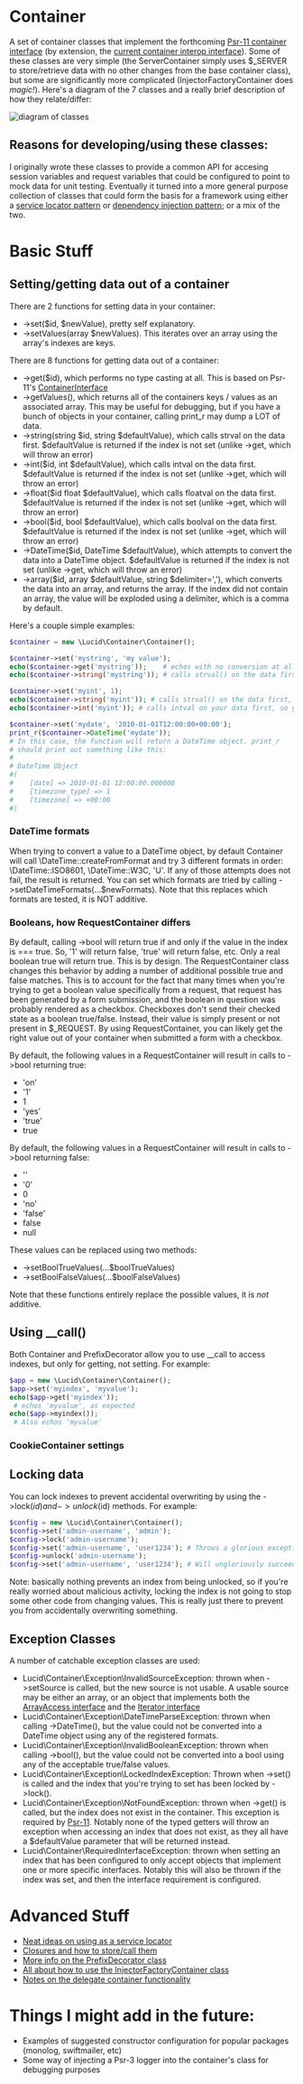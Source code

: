 # Container

A set of container classes that implement the forthcoming [Psr-11 container interface](https://github.com/container-interop/fig-standards/blob/master/proposed/container.md) (by extension, the [current container interop interface](https://github.com/container-interop/container-interop)). Some of these classes are very simple (the ServerContainer simply uses $_SERVER to store/retrieve data with no other changes from the base container class), but some are significantly more complicated (InjectorFactoryContainer does *magic!*).  Here's a diagram of the 7 classes and a really brief description of how they relate/differ:

![diagram of classes](https://raw.githubusercontent.com/dev-lucid/container/master/docs/class_diagram.png)


## Reasons for developing/using these classes:

I originally wrote these classes to provide a common API for accesing session variables and request variables that could be configured to point to mock data for unit testing. Eventually it turned into a more general purpose collection of classes that could form the basis for a framework using either a [service locator pattern](https://en.wikipedia.org/wiki/Service_locator_pattern) or [dependency injection pattern](https://en.wikipedia.org/wiki/Dependency_injection); or a mix of the two.

# Basic Stuff

## Setting/getting data out of a container
There are 2 functions for setting data in your container:

* ->set($id, $newValue), pretty self explanatory.
* ->setValues(array $newValues). This iterates over an array using the array's indexes are keys. 

There are 8 functions for getting data out of a container:

* ->get($id), which performs no type casting at all. This is based on Psr-11's [ContainerInterface](https://github.com/container-interop/container-interop/blob/master/docs/ContainerInterface.md)
* ->getValues(), which returns all of the containers keys / values as an associated array. This may be useful for debugging, but if you have a bunch of objects in your container, calling print_r may dump a LOT of data. 
* ->string(string $id, string $defaultValue), which calls strval on the data first. $defaultValue is returned if the index is not set (unlike ->get, which will throw an error)
* ->int($id, int $defaultValue), which calls intval on the data first. $defaultValue is returned if the index is not set (unlike ->get, which will throw an error)
* ->float($id float $defaultValue), which calls floatval on the data first. $defaultValue is returned if the index is not set (unlike ->get, which will throw an error)
* ->bool($id, bool $defaultValue), which calls boolval on the data first. $defaultValue is returned if the index is not set (unlike ->get, which will throw an error)
* ->DateTime($id, DateTime $defaultValue), which attempts to convert the data into a DateTime object. $defaultValue is returned if the index is not set (unlike ->get, which will throw an error)
* ->array($id, array $defaultValue, string $delimiter=','), which converts the data into an array, and returns the array. If the index did not contain an array, the value will be exploded using a delimiter, which is a comma by default. 

Here's a couple simple examples:

```php
$container = new \Lucid\Container\Container();

$container->set('mystring', 'my value');
echo($container->get('mystring'));    # echos with no conversion at all
echo($container->string('mystring')); # calls strval() on the data first

$container->set('myint', 1);
echo($container->string('myint')); # calls strval() on the data first, you get back '1'
echo($container->int('myint')); # calls intval on your data first, so you should get back 1

$container->set('mydate', '2010-01-01T12:00:00+00:00');
print_r($container->DateTime('mydate'));
# In this case, the function will return a DateTime object. print_r
# should print out something like this:
#
# DateTime Object
#(
#    [date] => 2010-01-01 12:00:00.000000
#    [timezone_type] => 1
#    [timezone] => +00:00
#)

```

### DateTime formats

When trying to convert a value to a DateTime object, by default Container will call \DateTime::createFromFormat and try 3 different formats in order: \DateTime::ISO8601, \DateTime::W3C, 'U'. If any of those attempts does not fail, the result is returned. You can set which formats are tried by calling ->setDateTimeFormats(...$newFormats). Note that this replaces which formats are tested, it is NOT additive.

### Booleans, how RequestContainer differs

By default, calling ->bool will return true if and only if the value in the index is === true. So, '1' will return false, 'true' will return false, etc. Only a real boolean true will return true. This is by design. The RequestContainer class changes this behavior by adding a number of additional possible true and false matches. This is to account for the fact that many times when you're trying to get a boolean value specifically from a request, that request has been generated by a form submission, and the boolean in question was probably rendered as a checkbox. Checkboxes don't send their checked state as a boolean true/false. Instead, their value is simply present or not present in $_REQUEST. By using RequestContainer, you can likely get the right value out of your container when submitted a form with a checkbox. 

By default, the following values in a RequestContainer will result in calls to ->bool returning true:

* 'on'
* '1'
* 1 
* 'yes'
* 'true'
* true

By default, the following values in a RequestContainer will result in calls to ->bool returning false:

* '' 
* '0'
* 0 
* 'no'
* 'false'
* false
* null

These values can be replaced using two methods:

* ->setBoolTrueValues(...$boolTrueValues)
* ->setBoolFalseValues(...$boolFalseValues)

Note that these functions entirely replace the possible values, it is *not* additive. 

## Using __call()

Both Container and PrefixDecorator allow you to use __call to access indexes, but only for getting, not setting. For example:

```php
$app = new \Lucid\Container\Container();
$app->set('myindex', 'myvalue');
echo($app->get('myindex'));
 # echos 'myvalue', as expected
echo($app->myindex());
 # Also echos 'myvalue'
```

### CookieContainer settings

## Locking data
You can lock indexes to prevent accidental overwriting by using the ->lock($id) and ->unlock($id) methods. For example:

```php
$config = new \Lucid\Container\Container();
$config->set('admin-username', 'admin');
$config->lock('admin-username');
$config->set('admin-username', 'user1234'); # Throws a glorious exception!
$config->unlock('admin-username');
$config->set('admin-username', 'user1234'); # Will ungloriously succeed
```
Note: basically nothing prevents an index from being unlocked, so if you're really worried about malicious activity, locking the index is not going to stop some other code from changing values. This is really just there to prevent you from accidentally overwriting something.

## Exception Classes

A number of catchable exception classes are used:

* Lucid\Container\Exception\InvalidSourceException: thrown when ->setSource is called, but the new source is not usable. A usable source may be either an array, or an object that implements both the [ArrayAccess interface](http://php.net/manual/en/class.arrayaccess.php) and the [Iterator interface](http://php.net/manual/en/class.iterator.php)
* Lucid\Container\Exception\DateTimeParseException: thrown when calling ->DateTime(), but the value could not be converted into a DateTime object using any of the registered formats. 
* Lucid\Container\Exception\InvalidBooleanException: thrown when calling ->bool(), but the value could not be converted into a bool using any of the acceptable true/false values.
* Lucid\Container\Exception\LockedIndexException: Thrown when ->set() is called and the index that you're trying to set has been locked by ->lock(). 
* Lucid\Container\Exception\NotFoundException: thrown when ->get() is called, but the index does not exist in the container. This exception is required by [Psr-11](https://github.com/container-interop/fig-standards/blob/master/proposed/container.md). Notably none of the typed getters will throw an exception when accessing an index that does not exist, as they all have a $defaultValue parameter that will be returned instead. 
* Lucid\Container\RequiredInterfaceException: thrown when setting an index that has been configured to only accept objects that implement one or more specific interfaces. Notably this will also be thrown if the index was set, and then the interface requirement is configured.


# Advanced Stuff
* [Neat ideas on using as a service locator](docs/ServiceLocator.md)
* [Closures and how to store/call them](docs/Closures.md)
* [More info on the PrefixDecorator class](docs/PrefixDecorator.md)
* [All about how to use the InjectorFactoryContainer class](docs/InjectorFactory.md)
* [Notes on the delegate container functionality](docs/DelegateContainer.md)

# Things I might add in the future:
* Examples of suggested constructor configuration for popular packages (monolog, swiftmailer, etc)
* Some way of injecting a Psr-3 logger into the container's class for debugging purposes